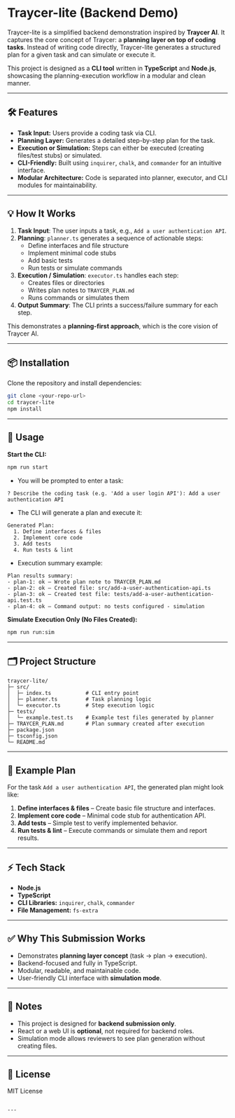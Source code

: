 # Traycer-lite (Backend Demo)

Traycer-lite is a simplified backend demonstration inspired by **Traycer AI**. It captures the core concept of Traycer: a **planning layer on top of coding tasks**. Instead of writing code directly, Traycer-lite generates a structured plan for a given task and can simulate or execute it.

This project is designed as a **CLI tool** written in **TypeScript** and **Node.js**, showcasing the planning-execution workflow in a modular and clean manner.

---

## 🛠 Features

- **Task Input:** Users provide a coding task via CLI.
- **Planning Layer:** Generates a detailed step-by-step plan for the task.
- **Execution or Simulation:** Steps can either be executed (creating files/test stubs) or simulated.
- **CLI-Friendly:** Built using `inquirer`, `chalk`, and `commander` for an intuitive interface.
- **Modular Architecture:** Code is separated into planner, executor, and CLI modules for maintainability.

---

## 💡 How It Works

1. **Task Input**: The user inputs a task, e.g., `Add a user authentication API`.
2. **Planning**: `planner.ts` generates a sequence of actionable steps:
    - Define interfaces and file structure
    - Implement minimal code stubs
    - Add basic tests
    - Run tests or simulate commands
3. **Execution / Simulation**: `executor.ts` handles each step:
    - Creates files or directories
    - Writes plan notes to `TRAYCER_PLAN.md`
    - Runs commands or simulates them
4. **Output Summary**: The CLI prints a success/failure summary for each step.

This demonstrates a **planning-first approach**, which is the core vision of Traycer AI.

---

## 📦 Installation

Clone the repository and install dependencies:

```bash
git clone <your-repo-url>
cd traycer-lite
npm install
````

---

## 🚀 Usage

**Start the CLI:**

```bash
npm run start
```

* You will be prompted to enter a task:

```
? Describe the coding task (e.g. 'Add a user login API'): Add a user authentication API
```

* The CLI will generate a plan and execute it:

```
Generated Plan:
  1. Define interfaces & files
  2. Implement core code
  3. Add tests
  4. Run tests & lint
```

* Execution summary example:

```
Plan results summary:
- plan-1: ok — Wrote plan note to TRAYCER_PLAN.md
- plan-2: ok — Created file: src/add-a-user-authentication-api.ts
- plan-3: ok — Created test file: tests/add-a-user-authentication-api.test.ts
- plan-4: ok — Command output: no tests configured - simulation
```

**Simulate Execution Only (No Files Created):**

```bash
npm run run:sim
```

---

## 🗂 Project Structure

```
traycer-lite/
├─ src/
│  ├─ index.ts           # CLI entry point
│  ├─ planner.ts         # Task planning logic
│  └─ executor.ts        # Step execution logic
├─ tests/
│  └─ example.test.ts    # Example test files generated by planner
├─ TRAYCER_PLAN.md       # Plan summary created after execution
├─ package.json
├─ tsconfig.json
└─ README.md
```

---

## 🧩 Example Plan

For the task `Add a user authentication API`, the generated plan might look like:

1. **Define interfaces & files** – Create basic file structure and interfaces.
2. **Implement core code** – Minimal code stub for authentication API.
3. **Add tests** – Simple test to verify implemented behavior.
4. **Run tests & lint** – Execute commands or simulate them and report results.

---

## ⚡ Tech Stack

* **Node.js**
* **TypeScript**
* **CLI Libraries:** `inquirer`, `chalk`, `commander`
* **File Management:** `fs-extra`

---

## ✅ Why This Submission Works

* Demonstrates **planning layer concept** (task → plan → execution).
* Backend-focused and fully in TypeScript.
* Modular, readable, and maintainable code.
* User-friendly CLI interface with **simulation mode**.

---

## 📌 Notes

* This project is designed for **backend submission only**.
* React or a web UI is **optional**, not required for backend roles.
* Simulation mode allows reviewers to see plan generation without creating files.

---

## 📄 License

MIT License

```

---


